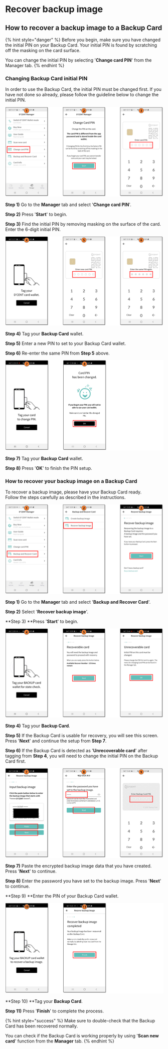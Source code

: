 # Recover backup image

## How to recover a backup image to a Backup Card

{% hint style="danger" %}
Before you begin, make sure you have changed the initial PIN on your Backup Card. Your initial PIN is found by scratching off the masking on the card surface.

You can change the initial PIN by selecting '**Change card PIN**' from the Manager tab.
{% endhint %}

### Changing Backup Card initial PIN

In order to use the Backup Card, the initial PIN must be changed first. If you have not done so already, please follow the guideline below to change the initial PIN.

![](<../../.gitbook/assets/14 (1).png>)

**Step 1)** Go to the **Manager** tab and select '**Change card PIN**'.&#x20;

**Step 2)** Press '**Start**' to begin.

**Step 3)** Find the initial PIN by removing masking on the surface of the card. Enter the 6-digit initial PIN.

![](../../.gitbook/assets/15.png)

**Step 4)** Tag your **Backup Card** wallet.&#x20;

**Step 5)** Enter a new PIN to set to your Backup Card wallet.

**Step 6)** Re-enter the same PIN from **Step 5** above.

![](../../.gitbook/assets/16.png)

**Step 7)** Tag your **Backup Card** wallet.&#x20;

**Step 8)** Press '**OK**' to finish the PIN setup.



### How to recover your backup image on a Backup Card

To recover a backup image,  please have your Backup Card ready.\
Follow the steps carefully as described in the instructions.

![](../../.gitbook/assets/17.png)

**Step 1)** Go to the **Manager** tab and select '**Backup and Recover Card**'.&#x20;

**Step 2)** Select '**Recover backup image**'.

**Step 3) **Press '**Start**' to begin.

![](../../.gitbook/assets/18.png)

**Step 4)** Tag your **Backup Card**.&#x20;

**Step 5)** If the Backup Card is usable for recovery, you will see this screen. Press '**Next**' and continue the setup from **Step 7**. &#x20;

**Step 6)** If the Backup Card is detected as '**Unrecoverable card**' after tagging from **Step 4**, you will need to change the initial PIN on the Backup Card first.

![](../../.gitbook/assets/19.png)

**Step 7)** Paste the encrypted backup image data that you have created. Press '**Next**' to continue.

**Step 8)** Enter the password you have set to the backup image. Press '**Next**' to continue.

**Step 9) **Enter the PIN of your Backup Card wallet.

![](../../.gitbook/assets/20.png)

**Step 10) **Tag your **Backup Card**.

**Step 11)** Press '**Finish**' to complete the process.

{% hint style="success" %}
Make sure to double-check that the Backup Card has been recovered normally.&#x20;

You can check if the Backup Card is working properly by using '**Scan new card**' function from the **Manager** tab.&#x20;
{% endhint %}



